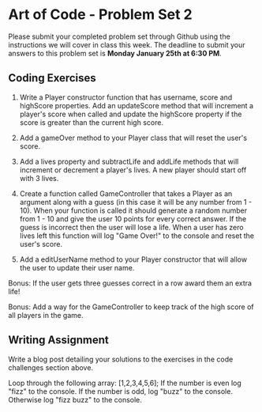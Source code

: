 # Art of Code - Problem Set 2
Please submit your completed problem set through Github using the instructions we will cover in class this week. The deadline to submit your answers to this problem set is **Monday January 25th at 6:30 PM**.

## Coding Exercises
1) Write a Player constructor function that has username, score and highScore properties. Add an updateScore method that will increment a player's score when called and update the highScore property if the score is greater than the current high score.

2) Add a gameOver method to your Player class that will reset the user's score.

3) Add a lives property and subtractLife and addLife methods that will increment or decrement a player's lives. A new player should start off with 3 lives.

4) Create a function called GameController that takes a Player as an argument along with a guess (in this case it will be any number from 1 - 10). When your function is called it should generate a random number from 1 - 10 and give the user 10 points for every correct answer. If the guess is incorrect then the user will lose a life. When a user has zero lives left this function will log "Game Over!" to the console and reset the user's score.

5) Add a editUserName method to your Player constructor that will allow the user to update their user name.

Bonus: If the user gets three guesses correct in a row award them an extra life!

Bonus: Add a way for the GameController to keep track of the high score of all players in the game.

## Writing Assignment
Write a blog post detailing your solutions to the exercises in the code challenges section above.


Loop through the following array: [1,2,3,4,5,6];
If the number is even log "fizz" to the console. If the number is odd, log "buzz" to the console. Otherwise log "fizz buzz" to the console.
